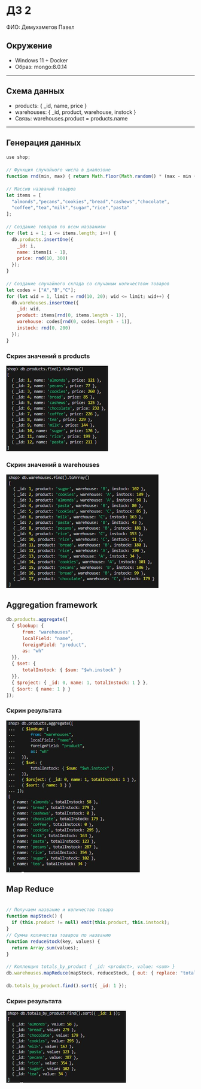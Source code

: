 # ДЗ 2

ФИО: Демухаметов Павел

## Окружение
- Windows 11 + Docker
- Образ: mongo:8.0.14

---

## Схема данных
- products: { _id, name, price }
- warehouses: { _id, product, warehouse, instock }
- Связь: warehouses.product = products.name

---

## Генерация данных

~~~javascript
use shop;

// Функция случайного числа в диапозоне 
function rnd(min, max) { return Math.floor(Math.random() * (max - min + 1)) + min; }

// Массив названий товаров
let items = [
  "almonds","pecans","cookies","bread","cashews","chocolate",
  "coffee","tea","milk","sugar","rice","pasta"
];

// Создание товаров по всем названиям
for (let i = 1; i <= items.length; i++) {
  db.products.insertOne({
    _id: i,
    name: items[i - 1],
    price: rnd(10, 300)
  });
}

// Создание случайного склада со случаным количеством товаров 
let codes = ["A","B","C"];
for (let wid = 1, limit = rnd(10, 20); wid <= limit; wid++) {
  db.warehouses.insertOne({
    _id: wid,
    product: items[rnd(0, items.length - 1)],
    warehouse: codes[rnd(0, codes.length - 1)],
    instock: rnd(0, 200)
  });
}
~~~

### Скрин значений в products
![Скрин](images/1.jpg)

### Скрин значений в warehouses
![Скрин](images/2.jpg)

## Aggregation framework
~~~javascript
db.products.aggregate([
  { $lookup: {
      from: "warehouses",
      localField: "name",
      foreignField: "product",
      as: "wh"
  }},
  { $set: {
      totalInstock: { $sum: "$wh.instock" }
  }},
  { $project: { _id: 0, name: 1, totalInstock: 1 } },
  { $sort: { name: 1 } }
]);
~~~
### Скрин результата
![Скрин](images/3.jpg)


## Map Reduce
~~~javascript

// Получаем название и количество товара
function mapStock() {
  if (this.product != null) emit(this.product, this.instock);
}
// Сумма количества товаров по названию
function reduceStock(key, values) {
  return Array.sum(values);
}

// Коллекция totals_by_product { _id: <product>, value: <sum> }
db.warehouses.mapReduce(mapStock, reduceStock, { out: { replace: "totals_by_product" } });

db.totals_by_product.find().sort({ _id: 1 });
~~~
### Скрин результата
![Скрин](images/4.jpg)